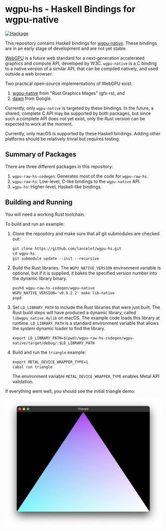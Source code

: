 # wgpu-hs - Haskell Bindings for wgpu-native

[![Hackage][hackage-shield]][hackage]

This repository contains Haskell bindings for
[wgpu-native](https://github.com/gfx-rs/wgpu-native).
These bindings are in an early stage of development and are not yet stable.

[WebGPU](https://en.wikipedia.org/wiki/WebGPU) is a future web standard for a
next-generation accelerated graphics and compute API, developed by W3C.
`wgpu-native` is a C binding to a native version of a similar API, that can be
compiled natively, and used outside a web browser.

Two practical open-source implementations of WebGPU exist:
  1. [wgpu-native](https://github.com/gfx-rs/wgpu-native) from "Rust Graphics
     Mages" (gfx-rs), and
  2. [dawn](https://dawn.googlesource.com/dawn) from Google.
  
Currently, only `wgpu-native` is targeted by these bindings. In the future, a
shared, complete C API may be supported by both packages, but since such a
complete API does not yet exist, only the Rust version can be expected to work
at the moment.

Currently, only macOS is supported by these Haskell bindings. Adding other
platforms should be relatively trivial but requires testing.

## Summary of Packages

There are three different packages in this repository:

  1. `wgpu-raw-hs-codegen`: Generates most of the code for `wgpu-raw-hs`.
  2. `wgpu-raw-hs`: Low-level, C-like bindings to the `wgpu-native` API.
  3. `wgpu-hs`: Higher-level, Haskell-like bindings.

## Building and Running

You will need a working Rust toolchain.

To build and run an example:

  1. Clone the repository and make sure that all git submodules are checked
     out:
     
     ```
     git clone https://github.com/lancelet/wgpu-hs.git
     cd wgpu-hs
     git submodule update --init --recursive
     ```
       
  2. Build the Rust libraries. The `WGPU_NATIVE_VERSION` environment variable
     is optional, but if it is supplied, it bakes the specified version number
     into the dynamic library binary.
  
     ```
     pushd wgpu-raw-hs-codegen/wgpu-native
     WGPU_NATIVE_VERSION='v0.9.2.2' make lib-native
     popd
     ```
     
  3. Set `LD_LIBRARY_PATH` to include the Rust libraries that were just built.
     The Rust build steps will have produced a dynamic library, called
     `libwgpu_native.dylib` on macOS. The example code loads this library at
     runtime. `LD_LIBRARY_PATH` is a standard environment variable that allows
     the system dynamic loader to find the library.
  
     ```
     export LD_LIBRARY_PATH=$(pwd)/wgpu-raw-hs-codegen/wgpu-native/target/debug/:$LD_LIBRARY_PATH
     ```
     
  4. Build and run the `triangle` example:
  
     ```
     export METAL_DEVICE_WRAPPER_TYPE=1
     cabal run triangle
     ```
     
     The environment variable `METAL_DEVICE_WRAPPER_TYPE` enables Metal API
     validation.
     
If everything went well, you should see the initial triangle demo:

![triangle demo](triangle-demo.png)

[hackage]: http://hackage.haskell.org/package/wgpu-hs
[hackage-shield]: https://img.shields.io/hackage/v/wgpu-hs.svg?style=flat
